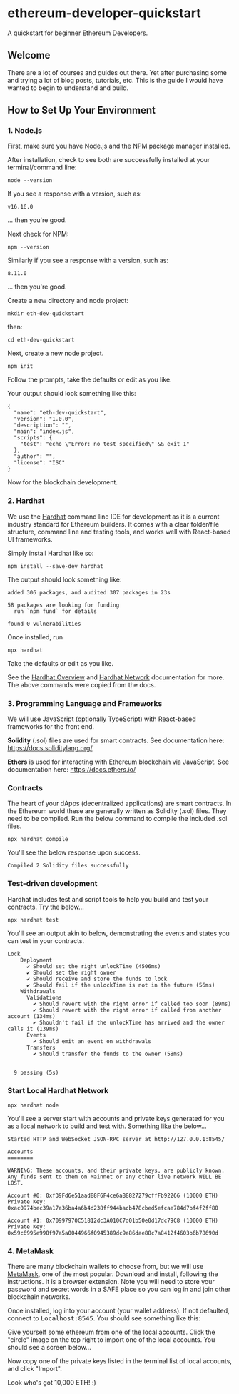 # ethereum-developer-quickstart
A quickstart for beginner Ethereum Developers.

## Welcome
There are a lot of courses and guides out there. Yet after purchasing some and trying a lot of blog posts, tutorials, etc. This is the guide I would have wanted to begin to understand and build.

## How to Set Up Your Environment

### 1. Node.js

First, make sure you have [Node.js](https://nodejs.org/en/) and the NPM package manager installed.

After installation, check to see both are successfully installed at your terminal/command line:

```
node --version
```

If you see a response with a version, such as:
```
v16.16.0
```
... then you're good.

Next check for NPM:

```
npm --version
```

Similarly if you see a response with a version, such as:
```
8.11.0
```
... then you're good.

Create a new directory and node project:

```
mkdir eth-dev-quickstart
```

then:
```
cd eth-dev-quickstart
```

Next, create a new node project.

```
npm init
```

Follow the prompts, take the defaults or edit as you like.

Your output should look something like this:

```
{
  "name": "eth-dev-quickstart",
  "version": "1.0.0",
  "description": "",
  "main": "index.js",
  "scripts": {
    "test": "echo \"Error: no test specified\" && exit 1"
  },
  "author": "",
  "license": "ISC"
}
```

Now for the blockchain development.

### 2. Hardhat

We use the [Hardhat](https://www.hardhat.org) command line IDE for development as it is a current industry standard for Ethereum builders. It comes with a clear folder/file structure, command line and testing tools, and works well with React-based UI frameworks.

Simply install Hardhat like so:

```
npm install --save-dev hardhat
```

The output should look something like:

```
added 306 packages, and audited 307 packages in 23s

58 packages are looking for funding
  run `npm fund` for details

found 0 vulnerabilities
```

Once installed, run

```
npx hardhat
```

Take the defaults or edit as you like.

See the [Hardhat Overview](https://hardhat.org/hardhat-runner/docs/getting-started#overview) and [Hardhat Network](https://hardhat.org/hardhat-network/docs/overview) documentation for more. The above commands were copied from the docs.

### 3. Programming Language and Frameworks
We will use JavaScript (optionally TypeScript) with React-based frameworks for the front end.

__Solidity__ (.sol) files are used for smart contracts. See documentation here: https://docs.soliditylang.org/

__Ethers__ is used for interacting with Ethereum blockchain via JavaScript. See documentation here: https://docs.ethers.io/

### Contracts

The heart of your dApps (decentralized applications) are smart contracts. In the Ethereum world these are generally written as Solidity (.sol) files. They need to be compiled. Run the below command to compile the included .sol files.

```
npx hardhat compile
```

You'll see the below response upon success.

```
Compiled 2 Solidity files successfully
```

### Test-driven development

Hardhat includes test and script tools to help you build and test your contracts. Try the below...

```
npx hardhat test
```

You'll see an output akin to below, demonstrating the events and states you can test in your contracts.

```
Lock
    Deployment
      ✔ Should set the right unlockTime (4506ms)
      ✔ Should set the right owner
      ✔ Should receive and store the funds to lock
      ✔ Should fail if the unlockTime is not in the future (56ms)
    Withdrawals
      Validations
        ✔ Should revert with the right error if called too soon (89ms)
        ✔ Should revert with the right error if called from another account (134ms)
        ✔ Shouldn't fail if the unlockTime has arrived and the owner calls it (139ms)
      Events
        ✔ Should emit an event on withdrawals
      Transfers
        ✔ Should transfer the funds to the owner (58ms)


  9 passing (5s)
```

### Start Local Hardhat Network

```
npx hardhat node
```

You'll see a server start with accounts and private keys generated for you as a local network to build and test with. Something like the below...

```
Started HTTP and WebSocket JSON-RPC server at http://127.0.0.1:8545/

Accounts
========

WARNING: These accounts, and their private keys, are publicly known.
Any funds sent to them on Mainnet or any other live network WILL BE LOST.

Account #0: 0xf39Fd6e51aad88F6F4ce6aB8827279cffFb92266 (10000 ETH)
Private Key: 0xac0974bec39a17e36ba4a6b4d238ff944bacb478cbed5efcae784d7bf4f2ff80

Account #1: 0x70997970C51812dc3A010C7d01b50e0d17dc79C8 (10000 ETH)
Private Key: 0x59c6995e998f97a5a0044966f0945389dc9e86dae88c7a8412f4603b6b78690d
```

### 4. MetaMask

There are many blockchain wallets to choose from, but we will use [MetaMask](https://metamask.io/), one of the most popular. Download and install, following the instructions. It is a browser extension. Note you will need to store your password and secret words in a SAFE place so you can log in and join other blockchain networks.

Once installed, log into your account (your wallet address). If not defaulted, connect to <samp>Localhost:8545</samp>. You should see something like this:

Give yourself some ethereum from one of the local accounts. Click the "circle" image on the top right to import one of the local accounts. You should see a screen below...

Now copy one of the private keys listed in the terminal list of local accounts, and click "Import".

Look who's got 10,000 ETH! :)
